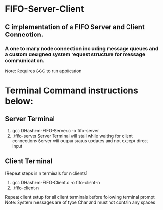 # FIFO-Server-Client
## C implementation of a FIFO Server and Client Connection. 
### A one to many node connection including message queues and a custom designed system request structure for message communication. 

Note: Requires GCC to run application
# Terminal Command instructions below:

## Server Terminal
1. gcc DHashem-FIFO-Server.c -o fifo-server
2. ./fifo-server
Server Terminal will stall while waiting for client connections
Server will output status updates and not except direct input

## Client Terminal
[Repeat steps in n terminals for n clients]
1. gcc DHashem-FIFO-Client.c -o fifo-client-n
2. ./fifo-client-n

Repeat client setup for all client terminals before following terminal prompt
Note: System messages are of type Char and must not contain any spaces
